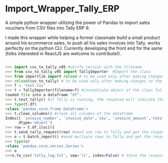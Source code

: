 # Import_Wrapper_Tally_ERP
A simple python wrapper utilizing the power of Pandas to import sales vouchers from CSV files into Tally ERP 9.

I made this wrapper while helping a former classmate build a small product around his ecommerce sales, to push all his sales invoices into Tally. works perfectly on the python CLI. Currently developing the front end for the same (folks interested in ReactJS are welcome to contribute!).


```python

>>> import csv_to_tally_v05 #verify version with the filename
>>> from csv_to_tally_v05 import TallyImporter  #Import the class
>>> from importlib import reload # to be used only after making changes to the file
>>> reload(csv_to_tally) # to be used only after making changes to the file
>>> f = 'test.csv'
>>> t = TallyImporter(filename=f) #instantiate object of the class TallyImporter
loaded file into a dataframe "df".
>>> t.test_tally() #if Tally is running, the response will indicate the same.
>>> type(t.df)
<class 'pandas.core.frame.DataFrame'>
>>> t.clean_columns() #clean all columns of the dataframe 
Index([ 'invoice_number', 'invoice_date','sku', 'invoice_amount','total_tax_amount', 'cgst_rate', 'sgst_rate','igst_rate'],
      dtype='object')
>>> row = t.df.iloc[0]
>>> t.send_tally_request(row) #send one row to Tally and get the response back
>>> o = t.batch_import() #send multiple rows to Tally and get the response back.
>>> type(o)
<class 'pandas.core.series.Series'>
>>> o
>>>o.to_csv('tally_log.txt', sep='\t', index=False) # Store the response in a log file for furter viewing.
```


